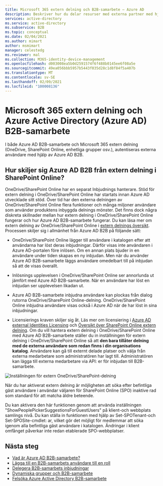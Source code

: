 ```yaml
---
title: Microsoft 365 extern delning och B2B-samarbete – Azure AD
description: Beskriver hur du delar resurser med externa partner med hjälp av Microsoft 365 och Azure Active Directory B2B-samarbete.
services: active-directory
ms.service: active-directory
ms.subservice: B2B
ms.topic: conceptual
ms.date: 02/04/2021
ms.author: mimart
author: msmimart
manager: celestedg
ms.reviewer: mal
ms.collection: M365-identity-device-management
ms.openlocfilehash: d003008ea5b0d2591574f6f488b0145ee6f08a5e
ms.sourcegitcommit: 49ea056bbb5957b5443f035d28c1d8f84f5a407b
ms.translationtype: MT
ms.contentlocale: sv-SE
ms.lasthandoff: 02/09/2021
ms.locfileid: "100008136"
---
```

# <a name="microsoft-365-external-sharing-and-azure-active-directory-azure-ad-b2b-collaboration"></a>Microsoft 365 extern delning och Azure Active Directory (Azure AD) B2B-samarbete

I både Azure AD B2B-samarbete och Microsoft 365 extern delning (OneDrive, SharePoint Online, enhetliga grupper osv.), autentiseras externa användare med hjälp av Azure AD B2B.

## <a name="how-does-azure-ad-b2b-differ-from-external-sharing-in-sharepoint-online"></a>Hur skiljer sig Azure AD B2B från extern delning i SharePoint Online?

OneDrive/SharePoint Online har en separat Inbjudnings hanterare. Stöd för extern delning i OneDrive/SharePoint Online har startats innan Azure AD utvecklade sitt stöd. Över tid har den externa delningen av OneDrive/SharePoint Online flera funktioner och många miljoner användare som använder produktens inbyggda delnings mönster. Det finns dock några diskreta skillnader mellan hur extern delning i OneDrive/SharePoint Online fungerar och hur Azure AD B2B-samarbete fungerar. Du kan läsa mer om extern delning av OneDrive/SharePoint Online i [extern delnings översikt](/sharepoint/external-sharing-overview). Processen skiljer sig i allmänhet från Azure AD B2B på följande sätt:

- OneDrive/SharePoint Online lägger till användare i katalogen efter att användarna har löst deras inbjudningar. Därför visas inte användaren i Azure AD-portalen före inlösen. Om en annan plats bjuder in en användare under tiden skapas en ny inbjudan. Men när du använder Azure AD B2B-samarbete läggs användare omedelbart till på inbjudan så att de visas överallt.

- Inlösnings upplevelsen i OneDrive/SharePoint Online ser annorlunda ut jämfört med Azure AD B2B-samarbete. När en användare har löst en inbjudan ser upplevelsen likadan ut.

- Azure AD B2B-samarbete inbjudna användare kan plockas från dialog rutorna OneDrive/SharePoint Online-delning. OneDrive/SharePoint Online inbjudna användare visas också i Azure AD när de har löst in sina inbjudningar.

- Licensierings kraven skiljer sig åt. Läs mer om licensiering i [Azure AD external Identities Licensing](./external-identities-pricing.md) och [Översikt över SharePoint Online extern delning](/sharepoint/external-sharing-overview).
Om du vill hantera extern delning i OneDrive/SharePoint Online med Azure AD B2B-samarbete ställer du in inställningen för extern delning i OneDrive/SharePoint Online så att **den bara tillåter delning med de externa användare som redan finns i din organisations katalog**. Användare kan gå till externt delade platser och välja från externa medarbetare som administratören har lagt till. Administratören kan lägga till externa medarbetare via API: er för inbjudan till B2B-samarbete.


![Inställningen för extern OneDrive/SharePoint-delning](media/o365-external-user/odsp-sharing-setting.png)

När du har aktiverat extern delning är möjligheten att söka efter befintliga gäst användare i användar väljaren för SharePoint Online (SPO) inaktive rad som standard för att matcha äldre beteende.

Du kan aktivera den här funktionen genom att använda inställningen "ShowPeoplePickerSuggestionsForGuestUsers" på klient-och webbplats samlings nivå. Du kan ställa in funktionen med hjälp av Set-SPOTenant-och Set-SPOSite-cmdlet: ar, vilket gör det möjligt för medlemmar att söka igenom alla befintliga gäst användare i katalogen. Ändringar i klient omfånget påverkar inte redan etablerade SPO-webbplatser.

## <a name="next-steps"></a>Nästa steg

* [Vad är Azure AD B2B-samarbete?](what-is-b2b.md)
* [Lägga till en B2B-samarbets användare till en roll](add-guest-to-role.md)
* [Delegera B2B-samarbets inbjudningar](delegate-invitations.md)
* [Dynamiska grupper och B2B-samarbete](use-dynamic-groups.md)
* [Felsöka Azure Active Directory B2B-samarbete](troubleshoot.md)
